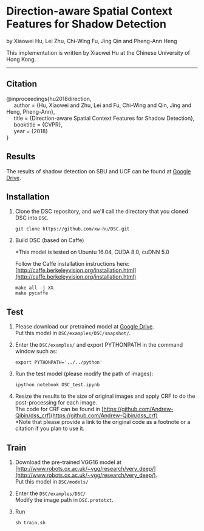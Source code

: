# Direction-aware Spatial Context Features for Shadow Detection

by Xiaowei Hu, Lei Zhu, Chi-Wing Fu, Jing Qin and Pheng-Ann Heng

This implementation is written by Xiaowei Hu at the Chinese University of Hong Kong.

***

## Citation
@inproceedings{hu2018direction,   
&nbsp;&nbsp;&nbsp;&nbsp;  author = {Hu, Xiaowei and Zhu, Lei and Fu, Chi-Wing and Qin, Jing and Heng, Pheng-Ann},    
&nbsp;&nbsp;&nbsp;&nbsp;  title = {Direction-aware Spatial Context Features for Shadow Detection},    
&nbsp;&nbsp;&nbsp;&nbsp;  booktitle = {CVPR},    
&nbsp;&nbsp;&nbsp;&nbsp;  year  = {2018}    
}

## Results

The results of shadow detection on SBU and UCF can be found at [Google Drive](https://drive.google.com/open?id=1DCTqEnYJ8ADBqShBzXFYKa_yD-YZKEo7).

## Installation
1. Clone the DSC repository, and we'll call the directory that you cloned DSC into `DSC`.

    ```shell
    git clone https://github.com/xw-hu/DSC.git
    ```

2. Build DSC (based on Caffe)

   *This model is tested on Ubuntu 16.04, CUDA 8.0, cuDNN 5.0   
    
   Follow the Caffe installation instructions here: [http://caffe.berkeleyvision.org/installation.html](http://caffe.berkeleyvision.org/installation.html)   
   
   ```shell
   make all -j XX
   make pycaffe
   ```

## Test
1. Please download our pretrained model at [Google Drive](https://drive.google.com/open?id=1RAdblaOEZaH8fAeqJ-8G2Cro4Crp1NdJ).   
   Put this model in `DSC/examples/DSC/snapshot/`.

2. Enter the `DSC/examples/` and export PYTHONPATH in the command window such as:

   ```shell
   export PYTHONPATH='../../python'
   ```
 
3. Run the test model (please modify the path of images):
   
   ```shell
   ipython notebook DSC_test.ipynb
   ``` 

4. Resize the results to the size of original images and apply CRF to do the post-processing for each image.   
   The code for CRF can be found in [https://github.com/Andrew-Qibin/dss_crf](https://github.com/Andrew-Qibin/dss_crf)   
   *Note that please provide a link to the original code as a footnote or a citation if you plan to use it.
  
## Train
1. Download the pre-trained VGG16 model at [http://www.robots.ox.ac.uk/~vgg/research/very_deep/](http://www.robots.ox.ac.uk/~vgg/research/very_deep/).   
   Put this model in `DSC/models/`

2. Enter the `DSC/examples/DSC/`   
   Modify the image path in `DSC.prototxt`.

3. Run   
   ```shell
   sh train.sh
   ```
